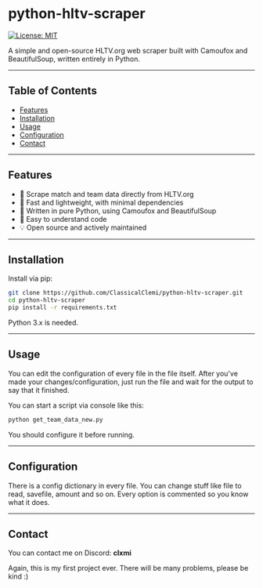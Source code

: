 # python-hltv-scraper

[![License: MIT](https://img.shields.io/badge/License-MIT-yellow.svg)](LICENSE)

A simple and open-source HLTV.org web scraper built with Camoufox and BeautifulSoup, written entirely in Python.

---

## Table of Contents

- [Features](#features)
- [Installation](#installation)
- [Usage](#usage)
- [Configuration](#configuration)
- [Contact](#contact)

---

## Features

- 🔎 Scrape match and team data directly from HLTV.org
- 🚀 Fast and lightweight, with minimal dependencies
- 🧩 Written in pure Python, using Camoufox and BeautifulSoup
- 📝 Easy to understand code
- 💡 Open source and actively maintained

---

## Installation

Install via pip:

```bash
git clone https://github.com/ClassicalClemi/python-hltv-scraper.git
cd python-hltv-scraper
pip install -r requirements.txt
```

Python 3.x is needed.

---

## Usage

You can edit the configuration of every file in the file itself.
After you've made your changes/configuration, just run the file and wait for the output to say that it finished.

You can start a script via console like this:

```bash
python get_team_data_new.py
```

You should configure it before running.

---

## Configuration

There is a config dictionary in every file.
You can change stuff like file to read, savefile, amount and so on.
Every option is commented so you know what it does.

---

## Contact

You can contact me on Discord: **clxmi**

Again, this is my first project ever. There will be many problems, please be kind :)
